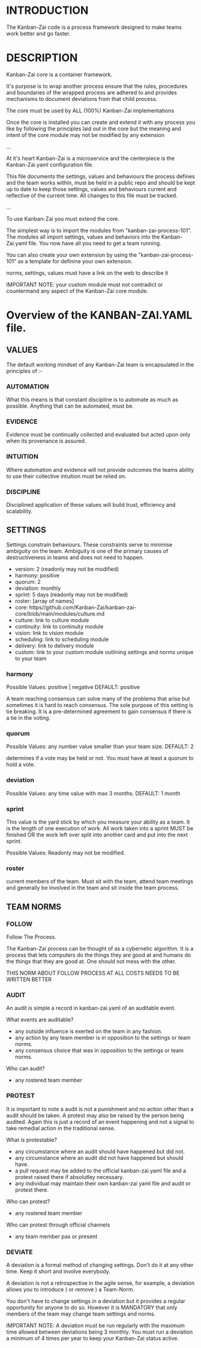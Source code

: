 # INTRODUCTION

The Kanban-Zai code is a process framework designed to make teams work better and go faster.

# DESCRIPTION

Kanban-Zai core is a container framework.
 
It's purpose is to wrap another process ensure that the rules, procedures and boundaries of the wrapped process are 
adhered to and provides mechanisms to document deviations from that child process.

The core must be used by ALL (100%) Kanban-Zai implementations

Once the core is installed you can create and extend it with any process you like by following the principles laid 
out in the core but the meaning and intent of the core module may not be modified by any extension


...


At it's heart Kanban-Zai is a microservice and the centerpiece is the Kanban-Zai.yaml configuration file.
 
This file documents the settings, values and behaviours the process defines and the team works within, must be held in a 
public repo and should be kept up to date to keep those settings, values and behaviours current and reflective of the
current time. All changes to this file must be tracked.


...


To use Kanban-Zai you must extend the core.  

The simplest way is to import the modules from "kanban-zai-process-101".  The modules all import settings, values and
behaviors into the Kanban-Zai.yaml file.  You now have all you need to get a team running.

You can also create your own extension by using the "kanban-zai-process-101" as a template for definine your own 
extension.

norms, settings, values must have a link on the web to describe it

IMPORTANT NOTE:  your custom module must not contradict or countermand any aspect of the Kanban-Zai core module.



# Overview of the KANBAN-ZAI.YAML file.

## VALUES
The default working mindset of any Kanban-Zai team is encapsulated in the principles of :-
 
### AUTOMATION
What this means is that constant discipline is to automate as much as possible.  Anything that can be automated, must be.

### EVIDENCE
Evidence must be continually collected and evaluated but acted upon only when its provenance is assured.  

### INTUITION
Where automation and evidence will not provide outcomes the teams ability to use their collective intuition must be 
relied on. 

### DISCIPLINE
Disciplined application of these values will build trust, efficiency and scalability.

## SETTINGS
Settings constrain behaviours.  These constraints serve to minimise ambiguity on the team.  Ambiguity is one of the
primary causes of destructiveness in teams and does not need to happen.
 
 * version: 2 (readonly may not be modified)
 * harmony: positive
 * quorum: 2
 * deviation: monthly
 * sprint: 5 days (readonly may not be modified)
 * roster: [array of names]
 * core: https//github.com/Kanban-Zai/kanban-zai-core/blob/main/modules/culture.md
 * culture: link to culture module
 * continuity: link to continuity module
 * vision: link to vision module
 * scheduling: link to scheduling module
 * delivery: link to delivery module
 * custom: link to your custom module outlining settings and norms unique to your team
 
### harmony

Possible Values: positive | negative  DEFAULT: positive

A team reaching consensus can solve many  of the problems that arise but sometimes it is hard to reach consensus.  The sole purpose of this setting is tie breaking.  It is a pre-determined agreement to gain consensus if there is a tie
in the voting.

### quorum

Possible Values: any number value smaller than your team size.  DEFAULT: 2

determines if a vote may be held or not.  You must have at least a quorum to hold a vote.

### deviation

Possible Values: any time value with max 3 months.  DEFAULT: 1 month

### sprint

This value is the yard stick by which you measure your ability as a team.  It is the length of one execution of work.
All work taken into a sprint MUST be finished OR the work left over split into another card and put into the next sprint.

Possible Values: Readonly may not be modified.

### roster

current members of the team.  Must sit with the team, attend team meetings and generally be involved in the team and sit
inside the team process.

## TEAM NORMS

### FOLLOW

Follow The Process.

The Kanban-Zai process can be thought of as a cybernetic algorithm.  It is a process that lets computers do the things 
they are good at and humans do the things that they are good at.  One should not mess with the other.  

THIS NORM ABOUT FOLLOW PROCESS AT ALL COSTS NEEDS TO BE WRITTEN BETTER


### AUDIT 

An audit is simple a record in kanban-zai.yaml of an auditable event.

What events are auditable?

* any outside influence is exerted on the team in any fashion.
* any action by any team member is in opposition to the settings or team norms.
* any consensus choice that was in opposition to the settings or team norms.

Who can audit?

* any rostered team member

### PROTEST

It is important to note a audit is not a punishment and no action other than a audit should be taken.  A protest
may also be raised by the person being audited.  Again this is just a record of an event happening and not a signal
to take remedial action in the traditional sense.

What is protestable?

* any circumstance where an audit should have happened but did not.
* any circumstance where an audit did not have happened but should have.
* a pull request may be added to the official kanban-zai.yaml file and a protest raised there if absolutley necessary. 
* any individual may maintain their own kanban-zai yaml file and audit or protest there.

Who can protest?

* any rostered team member

Who can protest through official channels

* any team member pas or present

### DEVIATE

A deviation is a formal method of changing settings.  Don't do it at any other time.  Keep it short and involve 
everybody.  

A deviation is not a retrospective in the agile sense, for example, a deviation allows you to introduce ( or remove ) 
a Team-Norm.  

You don't have to change settings in a deviation but it provides a regular opportunity for anyone to do so. However 
it is MANDATORY that only members of the team may change team settings and norms.

IMPORTANT NOTE: A deviation must be run regularly with the maximum time allowed between deviations being 3 monthly.  You
                must run a deviation a minimum of 4 times per year to keep your Kanban-Zai status active.
